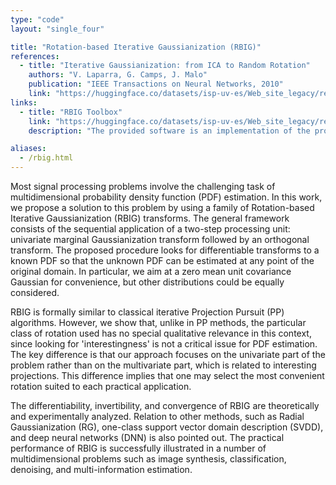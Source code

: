 ```yaml
---
type: "code"
layout: "single_four"

title: "Rotation-based Iterative Gaussianization (RBIG)"
references:
  - title: "Iterative Gaussianization: from ICA to Random Rotation"
    authors: "V. Laparra, G. Camps, J. Malo"
    publication: "IEEE Transactions on Neural Networks, 2010"
    link: "https://huggingface.co/datasets/isp-uv-es/Web_site_legacy/resolve/main/code/soft_feature/Laparra11.pdf"
links:
  - title: "RBIG Toolbox"
    link: "https://huggingface.co/datasets/isp-uv-es/Web_site_legacy/resolve/main/code/soft_feature/RBIG_toolbox.zip"
    description: "The provided software is an implementation of the proposed RBIG approach. See the file 'using_RBIG_example.m' included in the *.zip file for details."

aliases:
  - /rbig.html
---
```

Most signal processing problems involve the challenging task of multidimensional probability density function (PDF) estimation. In this work, we propose a solution to this problem by using a family of Rotation-based Iterative Gaussianization (RBIG) transforms. The general framework consists of the sequential application of a two-step processing unit: univariate marginal Gaussianization transform followed by an orthogonal transform. The proposed procedure looks for differentiable transforms to a known PDF so that the unknown PDF can be estimated at any point of the original domain. In particular, we aim at a zero mean unit covariance Gaussian for convenience, but other distributions could be equally considered.

RBIG is formally similar to classical iterative Projection Pursuit (PP) algorithms. However, we show that, unlike in PP methods, the particular class of rotation used has no special qualitative relevance in this context, since looking for 'interestingness' is not a critical issue for PDF estimation. The key difference is that our approach focuses on the univariate part of the problem rather than on the multivariate part, which is related to interesting projections. This difference implies that one may select the most convenient rotation suited to each practical application.

The differentiability, invertibility, and convergence of RBIG are theoretically and experimentally analyzed. Relation to other methods, such as Radial Gaussianization (RG), one-class support vector domain description (SVDD), and deep neural networks (DNN) is also pointed out. The practical performance of RBIG is successfully illustrated in a number of multidimensional problems such as image synthesis, classification, denoising, and multi-information estimation.
